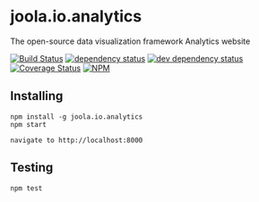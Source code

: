 # joola.io.analytics
The open-source data visualization framework
Analytics website

[![Build Status][3]][4] [![dependency status][5]][6] [![dev dependency status][7]][8] [![Coverage Status][1]][2]
[![NPM](https://nodei.co/npm/joola.io.analytics.png)](https://nodei.co/npm/joola.io.analytics/)

Installing
----------

```
npm install -g joola.io.analytics
npm start

navigate to http://localhost:8000
```


Testing
-------

```
npm test   
```

[1]: https://coveralls.io/repos/joola/joola.io.analytics/badge.png
[2]: https://coveralls.io/r/joola/joola.io.analytics
[3]: https://travis-ci.org/joola/joola.io.analytics.png
[4]: https://travis-ci.org/joola/joola.io.analytics
[5]: https://david-dm.org/joola/joola.io.analytics.png
[6]: https://david-dm.org/joola/joola.io.analytics
[7]: https://david-dm.org/joola/joola.io.analytics/dev-status.png
[8]: https://david-dm.org/joola/joola.io.analytics#info=devDependencies
